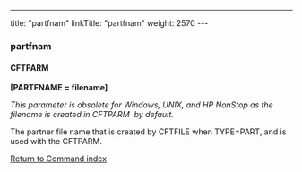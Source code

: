 ---
title: "partfnam"
linkTitle: "partfnam"
weight: 2570
---<span id="partfnam"></span>

### partfnam

#### CFTPARM

****[PARTFNAME = filename]****

*This parameter is obsolete for Windows, UNIX, and HP NonStop as the filename is created in CFTPARM  by default.*

The partner file name that is created by CFTFILE when TYPE=PART, and
is used with the CFTPARM.

[Return to Command index](../../)
